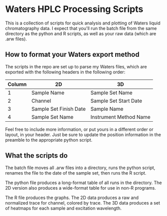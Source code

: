 # Waters HPLC Processing Scripts
This is a collection of scripts for quick analysis and plotting
of Waters liquid chromatography data. I expect that you'll run the
batch file from the same directory as the python and R scripts, as
well as your raw data (which are .arw files).

## How to format your Waters export method
The scripts in the repo are set up to parse my Waters files, which
are exported with the following headers in the following order:

| Column | 2D                     | 3D                     |
|--------|------------------------|------------------------|
| 1      | Sample Name            | Sample Set Name        |
| 2      | Channel                | Sample Set Start Date  |
| 3      | Sample Set Finish Date | Sample Name            |
| 4      | Sample Set Name        | Instrument Method Name |

Feel free to include more information, or put yours in a different order or layout,
in your header. Just be sure to update the position information in the preamble
to the appropriate python script.

## What the scripts do
The batch file moves all .arw files into a directory, runs the python script,
renames the file to the date of the sample set, then runs the R script.

The python file produces a long-format table of all runs in the directory. The
2D version also produces a wide-format table for use in non-R programs.

The R file produces the graphs. The 2D data produces a raw and normalized trace
for channel, colored by trace. The 3D data produces a set of heatmaps for each
sample and excitation wavelength.
